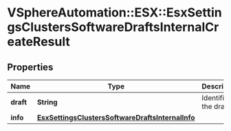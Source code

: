 # VSphereAutomation::ESX::EsxSettingsClustersSoftwareDraftsInternalCreateResult

## Properties
Name | Type | Description | Notes
------------ | ------------- | ------------- | -------------
**draft** | **String** | Identifier of the draft. | 
**info** | [**EsxSettingsClustersSoftwareDraftsInternalInfo**](EsxSettingsClustersSoftwareDraftsInternalInfo.md) |  | 


